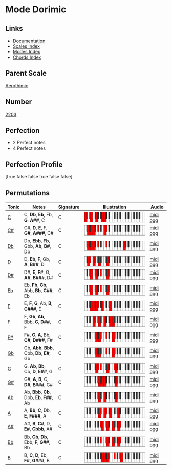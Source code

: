 # Mode Dorimic

## Links

- [Documentation](index.md)
- [Scales Index](Scales.md)
- [Modes Index](Modes.md)
- [Chords Index](Chords.md)

## Parent Scale

[Aerothimic](ScaleAerothimic.md)

## Number

[2203](https://ianring.com/musictheory/scales/2203)

## Perfection

- 2 Perfect notes
- 4 Perfect notes

## Perfection Profile

[true false false true false false]

## Permutations

| Tonic | Notes | Signature | Illustration | Audio |
|-------|-------|-----------|--------------|-------|
| [C](ModeCNaturalDorimic.md) | C, **Db**, **Eb**, Fb, **G**, **A##**, C | C | ![CNaturalDorimic](ModeCNaturalDorimic.png) | [midi](ModeCNaturalDorimic.mid) [ogg](ModeCNaturalDorimic.ogg) |
| [C#](ModeCSharpDorimic.md) | C#, **D**, **E**, F, **G#**, **A###**, C# | C | ![CSharpDorimic](ModeCSharpDorimic.png) | [midi](ModeCSharpDorimic.mid) [ogg](ModeCSharpDorimic.ogg) |
| [Db](ModeDFlatDorimic.md) | Db, **Ebb**, **Fb**, Gbb, **Ab**, **B#**, Db | C | ![DFlatDorimic](ModeDFlatDorimic.png) | [midi](ModeDFlatDorimic.mid) [ogg](ModeDFlatDorimic.ogg) |
| [D](ModeDNaturalDorimic.md) | D, **Eb**, **F**, Gb, **A**, **B##**, D | C | ![DNaturalDorimic](ModeDNaturalDorimic.png) | [midi](ModeDNaturalDorimic.mid) [ogg](ModeDNaturalDorimic.ogg) |
| [D#](ModeDSharpDorimic.md) | D#, **E**, **F#**, G, **A#**, **B###**, D# | C | ![DSharpDorimic](ModeDSharpDorimic.png) | [midi](ModeDSharpDorimic.mid) [ogg](ModeDSharpDorimic.ogg) |
| [Eb](ModeEFlatDorimic.md) | Eb, **Fb**, **Gb**, Abb, **Bb**, **C##**, Eb | C | ![EFlatDorimic](ModeEFlatDorimic.png) | [midi](ModeEFlatDorimic.mid) [ogg](ModeEFlatDorimic.ogg) |
| [E](ModeENaturalDorimic.md) | E, **F**, **G**, Ab, **B**, **C###**, E | C | ![ENaturalDorimic](ModeENaturalDorimic.png) | [midi](ModeENaturalDorimic.mid) [ogg](ModeENaturalDorimic.ogg) |
| [F](ModeFNaturalDorimic.md) | F, **Gb**, **Ab**, Bbb, **C**, **D##**, F | C | ![FNaturalDorimic](ModeFNaturalDorimic.png) | [midi](ModeFNaturalDorimic.mid) [ogg](ModeFNaturalDorimic.ogg) |
| [F#](ModeFSharpDorimic.md) | F#, **G**, **A**, Bb, **C#**, **D###**, F# | C | ![FSharpDorimic](ModeFSharpDorimic.png) | [midi](ModeFSharpDorimic.mid) [ogg](ModeFSharpDorimic.ogg) |
| [Gb](ModeGFlatDorimic.md) | Gb, **Abb**, **Bbb**, Cbb, **Db**, **E#**, Gb | C | ![GFlatDorimic](ModeGFlatDorimic.png) | [midi](ModeGFlatDorimic.mid) [ogg](ModeGFlatDorimic.ogg) |
| [G](ModeGNaturalDorimic.md) | G, **Ab**, **Bb**, Cb, **D**, **E##**, G | C | ![GNaturalDorimic](ModeGNaturalDorimic.png) | [midi](ModeGNaturalDorimic.mid) [ogg](ModeGNaturalDorimic.ogg) |
| [G#](ModeGSharpDorimic.md) | G#, **A**, **B**, C, **D#**, **E###**, G# | C | ![GSharpDorimic](ModeGSharpDorimic.png) | [midi](ModeGSharpDorimic.mid) [ogg](ModeGSharpDorimic.ogg) |
| [Ab](ModeAFlatDorimic.md) | Ab, **Bbb**, **Cb**, Dbb, **Eb**, **F##**, Ab | C | ![AFlatDorimic](ModeAFlatDorimic.png) | [midi](ModeAFlatDorimic.mid) [ogg](ModeAFlatDorimic.ogg) |
| [A](ModeANaturalDorimic.md) | A, **Bb**, **C**, Db, **E**, **F###**, A | C | ![ANaturalDorimic](ModeANaturalDorimic.png) | [midi](ModeANaturalDorimic.mid) [ogg](ModeANaturalDorimic.ogg) |
| [A#](ModeASharpDorimic.md) | A#, **B**, **C#**, D, **E#**, **Cbbb**, A# | C | ![ASharpDorimic](ModeASharpDorimic.png) | [midi](ModeASharpDorimic.mid) [ogg](ModeASharpDorimic.ogg) |
| [Bb](ModeBFlatDorimic.md) | Bb, **Cb**, **Db**, Ebb, **F**, **G##**, Bb | C | ![BFlatDorimic](ModeBFlatDorimic.png) | [midi](ModeBFlatDorimic.mid) [ogg](ModeBFlatDorimic.ogg) |
| [B](ModeBNaturalDorimic.md) | B, **C**, **D**, Eb, **F#**, **G###**, B | C | ![BNaturalDorimic](ModeBNaturalDorimic.png) | [midi](ModeBNaturalDorimic.mid) [ogg](ModeBNaturalDorimic.ogg) |
